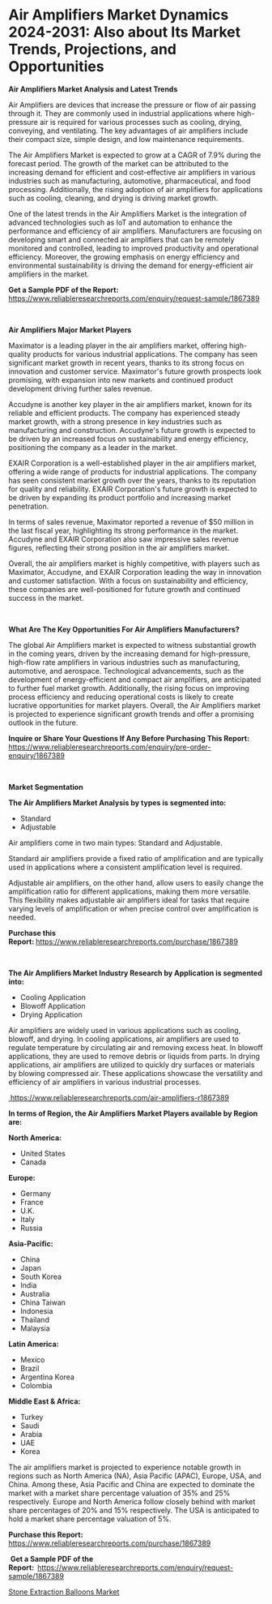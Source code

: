 <p><h1>Air Amplifiers Market Dynamics 2024-2031: Also about Its Market Trends, Projections, and Opportunities</h1></p><p><strong>Air Amplifiers Market Analysis and Latest Trends</strong></p>
<p><p>Air Amplifiers are devices that increase the pressure or flow of air passing through it. They are commonly used in industrial applications where high-pressure air is required for various processes such as cooling, drying, conveying, and ventilating. The key advantages of air amplifiers include their compact size, simple design, and low maintenance requirements.</p><p>The Air Amplifiers Market is expected to grow at a CAGR of 7.9% during the forecast period. The growth of the market can be attributed to the increasing demand for efficient and cost-effective air amplifiers in various industries such as manufacturing, automotive, pharmaceutical, and food processing. Additionally, the rising adoption of air amplifiers for applications such as cooling, cleaning, and drying is driving market growth.</p><p>One of the latest trends in the Air Amplifiers Market is the integration of advanced technologies such as IoT and automation to enhance the performance and efficiency of air amplifiers. Manufacturers are focusing on developing smart and connected air amplifiers that can be remotely monitored and controlled, leading to improved productivity and operational efficiency. Moreover, the growing emphasis on energy efficiency and environmental sustainability is driving the demand for energy-efficient air amplifiers in the market.</p></p>
<p><strong>Get a Sample PDF of the Report:&nbsp;</strong> <a href="https://www.reliableresearchreports.com/enquiry/request-sample/1867389">https://www.reliableresearchreports.com/enquiry/request-sample/1867389</a></p>
<p>&nbsp;</p>
<p><strong>Air Amplifiers Major Market Players</strong></p>
<p><p>Maximator is a leading player in the air amplifiers market, offering high-quality products for various industrial applications. The company has seen significant market growth in recent years, thanks to its strong focus on innovation and customer service. Maximator's future growth prospects look promising, with expansion into new markets and continued product development driving further sales revenue.</p><p>Accudyne is another key player in the air amplifiers market, known for its reliable and efficient products. The company has experienced steady market growth, with a strong presence in key industries such as manufacturing and construction. Accudyne's future growth is expected to be driven by an increased focus on sustainability and energy efficiency, positioning the company as a leader in the market.</p><p>EXAIR Corporation is a well-established player in the air amplifiers market, offering a wide range of products for industrial applications. The company has seen consistent market growth over the years, thanks to its reputation for quality and reliability. EXAIR Corporation's future growth is expected to be driven by expanding its product portfolio and increasing market penetration.</p><p>In terms of sales revenue, Maximator reported a revenue of $50 million in the last fiscal year, highlighting its strong performance in the market. Accudyne and EXAIR Corporation also saw impressive sales revenue figures, reflecting their strong position in the air amplifiers market.</p><p>Overall, the air amplifiers market is highly competitive, with players such as Maximator, Accudyne, and EXAIR Corporation leading the way in innovation and customer satisfaction. With a focus on sustainability and efficiency, these companies are well-positioned for future growth and continued success in the market.</p></p>
<p>&nbsp;</p>
<p><strong>What Are The Key Opportunities For Air Amplifiers Manufacturers?</strong></p>
<p><p>The global Air Amplifiers market is expected to witness substantial growth in the coming years, driven by the increasing demand for high-pressure, high-flow rate amplifiers in various industries such as manufacturing, automotive, and aerospace. Technological advancements, such as the development of energy-efficient and compact air amplifiers, are anticipated to further fuel market growth. Additionally, the rising focus on improving process efficiency and reducing operational costs is likely to create lucrative opportunities for market players. Overall, the Air Amplifiers market is projected to experience significant growth trends and offer a promising outlook in the future.</p></p>
<p><strong>Inquire or Share Your Questions If Any Before Purchasing This Report:</strong> <a href="https://www.reliableresearchreports.com/enquiry/pre-order-enquiry/1867389">https://www.reliableresearchreports.com/enquiry/pre-order-enquiry/1867389</a></p>
<p>&nbsp;</p>
<p><strong>Market Segmentation</strong></p>
<p><strong>The Air Amplifiers Market Analysis by types is segmented into:</strong></p>
<p><ul><li>Standard</li><li>Adjustable</li></ul></p>
<p><p>Air amplifiers come in two main types: Standard and Adjustable. </p><p>Standard air amplifiers provide a fixed ratio of amplification and are typically used in applications where a consistent amplification level is required. </p><p>Adjustable air amplifiers, on the other hand, allow users to easily change the amplification ratio for different applications, making them more versatile. This flexibility makes adjustable air amplifiers ideal for tasks that require varying levels of amplification or when precise control over amplification is needed.</p></p>
<p><strong>Purchase this Report:&nbsp;</strong><a href="https://www.reliableresearchreports.com/purchase/1867389">https://www.reliableresearchreports.com/purchase/1867389</a></p>
<p>&nbsp;</p>
<p><strong>The Air Amplifiers Market Industry Research by Application is segmented into:</strong></p>
<p><ul><li>Cooling Application</li><li>Blowoff Application</li><li>Drying Application</li></ul></p>
<p><p>Air amplifiers are widely used in various applications such as cooling, blowoff, and drying. In cooling applications, air amplifiers are used to regulate temperature by circulating air and removing excess heat. In blowoff applications, they are used to remove debris or liquids from parts. In drying applications, air amplifiers are utilized to quickly dry surfaces or materials by blowing compressed air. These applications showcase the versatility and efficiency of air amplifiers in various industrial processes.</p></p>
<p><a href="https://www.reliableresearchreports.com/air-amplifiers-r1867389">&nbsp;https://www.reliableresearchreports.com/air-amplifiers-r1867389</a></p>
<p><strong>In terms of Region, the Air Amplifiers Market Players available by Region are:</strong></p>
<p>
    <p> <strong> North America: </strong>
        <ul>
            <li>United States</li>
            <li>Canada</li>
        </ul>
        </p> 
    <p> <strong> Europe: </strong>
        <ul>
            <li>Germany</li>
            <li>France</li>
            <li>U.K.</li>
            <li>Italy</li>
            <li>Russia</li>
        </ul>
        </p> 
    <p> <strong> Asia-Pacific: </strong>
        <ul>
            <li>China</li>
            <li>Japan</li>
            <li>South Korea</li>
            <li>India</li>
            <li>Australia</li>
            <li>China Taiwan</li>
            <li>Indonesia</li>
            <li>Thailand</li>
            <li>Malaysia</li>
        </ul>
        </p> 
    <p> <strong> Latin America: </strong>
        <ul>
            <li>Mexico</li>
            <li>Brazil</li>
            <li>Argentina Korea</li>
            <li>Colombia</li>
        </ul>
        </p> 
    <p> <strong> Middle East & Africa: </strong>
        <ul>
            <li>Turkey</li>
            <li>Saudi</li>
            <li>Arabia</li>
            <li>UAE</li>
            <li>Korea</li>
        </ul>
    </p>
    </p>
<p><p>The air amplifiers market is projected to experience notable growth in regions such as North America (NA), Asia Pacific (APAC), Europe, USA, and China. Among these, Asia Pacific and China are expected to dominate the market with a market share percentage valuation of 35% and 25% respectively. Europe and North America follow closely behind with market share percentages of 20% and 15% respectively. The USA is anticipated to hold a market share percentage valuation of 5%.</p></p>
<p><strong>Purchase this Report: </strong><a href="https://www.reliableresearchreports.com/purchase/1867389">https://www.reliableresearchreports.com/purchase/1867389</a></p>
<p>&nbsp;<strong>Get a Sample PDF of the Report:&nbsp;&nbsp;</strong><a href="https://www.reliableresearchreports.com/enquiry/request-sample/1867389">https://www.reliableresearchreports.com/enquiry/request-sample/1867389</a></p>
<p><strong></strong></p>
<p><p><a href="https://cautious-neon-760.notion.site/Stone-Extraction-Balloons-Market-Insights-into-Market-CAGR-Market-Trends-and-Growth-Strategies-fa10dc0850114c899a9bf728b02d4d6a">Stone Extraction Balloons Market</a></p></p>